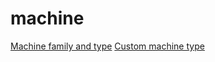 # machine

[Machine family and type](./2025-07-20_Machine-family-and-type.md)
[Custom machine type](./2025-07-22_Custom-machine-type.md)

